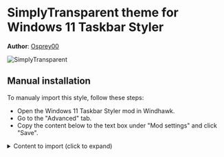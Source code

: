 # SimplyTransparent theme for Windows 11 Taskbar Styler

**Author**: [Osprey00](https://github.com/Osprey00)

![SimplyTransparent](https://github.com/user-attachments/assets/a6542998-fff9-48c6-8fbb-b0fd6cc22609)

## Manual installation

To manualy import this style, follow these steps:

* Open the Windows 11 Taskbar Styler mod in Windhawk.
* Go to the "Advanced" tab.
* Copy the content below to the text box under "Mod settings" and click "Save".

<details>
<summary>Content to import (click to expand)</summary>

```json
{
  "theme":"SimplyTransparent",
  "controlStyles[0].target":"Taskbar.TaskbarFrame > Grid#RootGrid > Taskbar.TaskbarBackground > Grid > Rectangle#BackgroundFill",
  "controlStyles[0].styles[0]":"Fill=Transparent",
  "controlStyles[1].target":"Rectangle#BackgroundStroke",
  "controlStyles[1].styles[0]":"Fill=Transparent"
}
```
</details>
